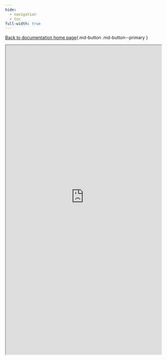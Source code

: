 ```yaml
---
hide:
  - navigation
  - toc
full-width: true
---
```

[Back to documentation home page](index.md){.md-button .md-button--primary }
<iframe src="https://jcoin-core-measures.streamlit.app/?embed=True" title="download-all" style="width:100%; height:1000px;overflow:auto"> </iframe>
</div>
